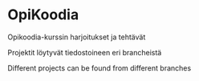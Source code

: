 # OpiKoodia

Opikoodia-kurssin harjoitukset ja tehtävät

Projektit löytyvät tiedostoineen eri brancheistä

Different projects can be found from different branches
